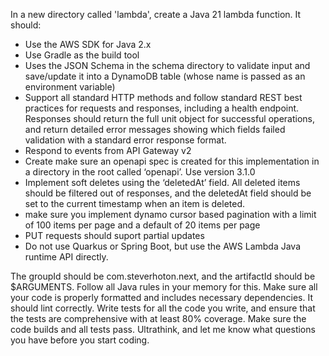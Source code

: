 In a new directory called 'lambda', create a Java 21 lambda function. It should: 
- Use the AWS SDK for Java 2.x
- Use Gradle as the build tool
- Uses the JSON Schema in the schema directory to validate input and save/update it into a DynamoDB table (whose name is passed as an environment variable)
- Support all standard HTTP methods and follow standard REST best practices for requests and responses, including a health endpoint. Responses should return the full unit object for successful operations, and return detailed error messages showing which fields failed validation with a standard error response format. 
- Respond to events from API Gateway v2
- Create make sure an openapi spec is created for this implementation in a directory in the root called ‘openapi’. Use version 3.1.0
- Implement soft deletes using the ‘deletedAt’ field. All deleted items should be filtered out of responses, and the deletedAt field should be set to the current timestamp when an item is deleted.
- make sure you implement dynamo cursor based pagination with a limit of 100 items per page and a default of 20 items per page
- PUT requests should suport partial updates
- Do not use Quarkus or Spring Boot, but use the AWS Lambda Java runtime API directly.

The groupId should be com.steverhoton.next, and the artifactId should be $ARGUMENTS. Follow all Java rules in your memory for this. Make sure all your code is properly formatted and includes necessary dependencies. It should lint correctly. Write tests for all the code you write, and ensure that the tests are comprehensive with at least 80% coverage. Make sure the code builds and all tests pass. Ultrathink, and let me know what questions you have before you start coding.
